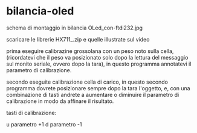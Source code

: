 # bilancia-oled

schema di montaggio in bilancia OLed_con-ftdi232.jpg

scaricare le librerie HX711_.zip e quelle illustrate sul video

prima eseguire calibrazine grossolana con un peso noto sulla cella, (ricordatevi che il peso va posizionato solo dopo la lettura del messaggio sul monito seriale, ovvero dopo la tara), in questo programma annotatevi il parametro di calibrazione.

secondo eseguite calibrazione cella di carico, in questo secondo programma dovrete posizionare sempre dopo la tara l'oggetto, e, con una combinazione di tasti andrete a aumentare o diminuire il parametro di calibrazione in modo da affinare il risultato.


tasti di calibrazione:  

  u parametro +1
  d parametro -1
